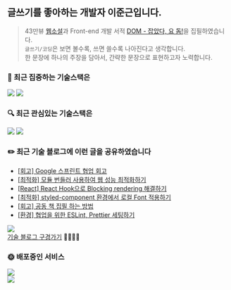 <!--
**Jxxunnn/jxxunnn** is a ✨ _special_ ✨ repository because its `README.md` (this file) appears on your GitHub profile.

Here are some ideas to get you started:

- 🔭 I’m currently working on ...
- 🌱 I’m currently learning ...
- 👯 I’m looking to collaborate on ...
- 🤔 I’m looking for help with ...
- 💬 Ask me about ...
- 📫 How to reach me: ...
- 😄 Pronouns: ...
- ⚡ Fun fact: ...
-->

## 글쓰기를 좋아하는 개발자 이준근입니다.
> 43만뷰 [웹소설](https://page.kakao.com/content/54615154)과 Front-end 개발 서적 [DOM - 잡았다, 요 돔!](https://ridibooks.com/books/2773000061?_s=search&_q=%EC%9E%A1%EC%95%98%EB%8B%A4+%EC%9A%94&_rdt_sid=search&_rdt_idx=0)을 집필하였습니다.<br/>
> `글쓰기/코딩`은 보면 볼수록, 쓰면 쓸수록 나아진다고 생각합니다.<br/>
> 한 문장에 하나의 주장을 담아서, 간략한 문장으로 표현하고자 노력합니다.

### 🎯 최근 집중하는 기술스택은 
<div>
  <img src="https://img.shields.io/badge/TypeScript-blue?style=for-the-badge&logo=TypeScript&logoColor=black">
  <img src="https://img.shields.io/badge/Next.js-000000?style=for-the-badge&logo=Next.js&logoColor=white"/>
</div>

### 🔍 최근 관심있는 기술스택은 
<div>
  <img src="https://img.shields.io/badge/MySQL-4479A1?style=for-the-badge&logo=MySQL&logoColor=%2361DAFB">
  <img src="https://img.shields.io/badge/Prisma-2D3748?style=for-the-badge&logo=Prisma&logoColor=white">
</div>

### ✏️ 최근 기술 블로그에 이런 글을 공유하였습니다
- [[회고] Google 스프린트 협업 회고](https://velog.io/@jxxunnn/Google-%EC%8A%A4%ED%94%84%EB%A6%B0%ED%8A%B8-%ED%9A%8C%EA%B3%A0)
- [[최적화] 모듈 번들러 사용하여 웹 성능 최적화하기](https://velog.io/@jxxunnn/%EB%AA%A8%EB%93%88-%EB%B2%88%EB%93%A4%EB%9F%AC-%EC%82%AC%EC%9A%A9%ED%95%98%EC%97%AC-%EC%9B%B9-%EC%84%B1%EB%8A%A5-%EC%B5%9C%EC%A0%81%ED%99%94%ED%95%98%EA%B8%B0)
- [[React] React Hook으로 Blocking rendering 해결하기](https://velog.io/@jxxunnn/React-Hook%EC%9C%BC%EB%A1%9C-Blocking-rendering-%ED%95%B4%EA%B2%B0%ED%95%98%EA%B8%B0)
- [[최적화] styled-component 환경에서 로컬 Font 적용하기](https://velog.io/@jxxunnn/TypeScript-React-styled-component-%ED%99%98%EA%B2%BD%EC%97%90%EC%84%9C-%EB%A1%9C%EC%BB%AC-Font-%EC%A0%81%EC%9A%A9%ED%95%98%EA%B8%B0)
- [[회고] 공동 책 집필 하는 방법](https://velog.io/@jxxunnn/%EA%B3%B5%EB%8F%99-%EC%B1%85-%EC%A7%91%ED%95%84-%ED%95%98%EB%8A%94-%EB%B0%A9%EB%B2%95)
- [[환경] 협업을 위한 ESLint, Prettier 세팅하기](https://velog.io/@jxxunnn/%ED%98%91%EC%97%85%EC%9D%84-%EC%9C%84%ED%95%9C-ESLint-Prettier-%EC%84%B8%ED%8C%85%ED%95%98%EA%B8%B0)

<a href="https://velog.io/@jxxunnn" target="_blank"><img src="https://img.shields.io/badge/Velog-20C997?style=flat-square&logo=velog&logoColor=white"/></a><br/>
[기술 블로그 구경가기](https://velog.io/@jxxunnn)  🏃🏻‍♀️💨

### 🌞 배포중인 서비스

<div>
  <a href="https://naughty-ya.netlify.app/" target="_blank">
    <img src="https://img.shields.io/badge/Deploy-너%20T야%3F%20AI가%20판별해준다-0A040F"/>  
  </a>
</div>

<div>
  <a href="https://mbti-detective.netlify.app/" target="_blank">
     <img src="https://img.shields.io/badge/Deploy-MBTI%20명탐정%20친구의%20MBTI를%20맞춰보자-DCBC8C"/>
  </a>
</div>
<br/>

